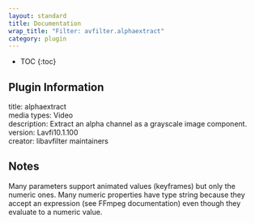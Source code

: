 ```yaml
---
layout: standard
title: Documentation
wrap_title: "Filter: avfilter.alphaextract"
category: plugin
---
```

* TOC
{:toc}

## Plugin Information

title: alphaextract  
media types:
Video  
description: Extract an alpha channel as a grayscale image component.  
version: Lavfi10.1.100  
creator: libavfilter maintainers  

## Notes

Many parameters support animated values (keyframes) but only the numeric ones. Many numeric properties have type string because they accept an expression (see FFmpeg documentation) even though they evaluate to a numeric value.
